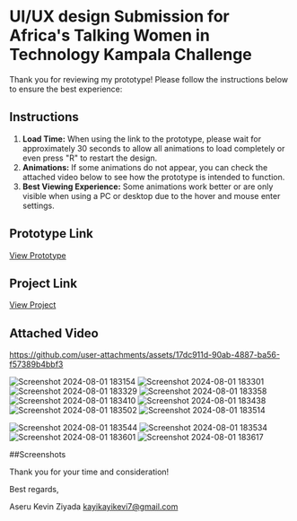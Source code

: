 # UI/UX design Submission for Africa's Talking Women in Technology Kampala Challenge

Thank you for reviewing my prototype! Please follow the instructions below to ensure the best experience:

## Instructions

1. **Load Time:** When using the link to the prototype, please wait for approximately 30 seconds to allow all animations to load completely or even press "R" to restart the design.
2. **Animations:** If some animations do not appear, you can check the attached video below to see how the prototype is intended to function.
3. **Best Viewing Experience:** Some animations work better or are only visible when using a PC or desktop due to the hover and mouse enter settings.

## Prototype Link

[View Prototype](https://www.figma.com/proto/oGCMlbk3iLQ6qpQby5MDA5/AT-Landing-Page-By-Aseru-Kevin-Ziyada?page-id=0%3A1&node-id=28-100&viewport=-182%2C5%2C0.11&t=KtE3KIJRgBI5X6jC-1&scaling=scale-down-width&content-scaling=fixed&starting-point-node-id=28%3A100)

## Project Link
[View Project](https://www.figma.com/design/oGCMlbk3iLQ6qpQby5MDA5/AT-Landing-Page-By-Aseru-Kevin-Ziyada?node-id=0-1&t=jrwYgZTDOXEkcf2b-1)

## Attached Video


https://github.com/user-attachments/assets/17dc911d-90ab-4887-ba56-f57389b4bbf3


![Screenshot 2024-08-01 183154](https://github.com/user-attachments/assets/a8297560-0828-4492-a564-8e60d0af29aa)
![Screenshot 2024-08-01 183301](https://github.com/user-attachments/assets/78f0c98d-cb09-4f72-8705-f533bd6e0044)
![Screenshot 2024-08-01 183329](https://github.com/user-attachments/assets/fe2ef716-f138-4210-b502-d4ccf0ea3775)
![Screenshot 2024-08-01 183358](https://github.com/user-attachments/assets/a87a60cc-cfc4-4697-ad46-1d2250462789)
![Screenshot 2024-08-01 183410](https://github.com/user-attachments/assets/bc777d41-5168-4dc6-bc61-281aa6362f07)
![Screenshot 2024-08-01 183438](https://github.com/user-attachments/assets/e86b4eda-6304-451a-a182-9b4229cbb473)
![Screenshot 2024-08-01 183502](https://github.com/user-attachments/assets/f26d27fe-f273-44de-bb5e-203906a8ef56)
![Screenshot 2024-08-01 183514](https://github.com/user-attachments/assets/ac9845d4-f162-4122-9600-4ec7a8e49796)

![Screenshot 2024-08-01 183544](https://github.com/user-attachments/assets/a2c6a5d7-1a9e-49f7-b9f1-2eb1f85f8aa3)
![Screenshot 2024-08-01 183534](https://github.com/user-attachments/assets/b27ee2cb-bbf5-4343-9011-b99230b11b12)
![Screenshot 2024-08-01 183601](https://github.com/user-attachments/assets/15422a81-c408-4324-b81e-b7be386e2354)
![Screenshot 2024-08-01 183617](https://github.com/user-attachments/assets/9611e550-d808-4734-92fd-1d73634aee71)













##Screenshots

Thank you for your time and consideration!

Best regards,

Aseru Kevin Ziyada
kayikayikevi7@gmail.com

